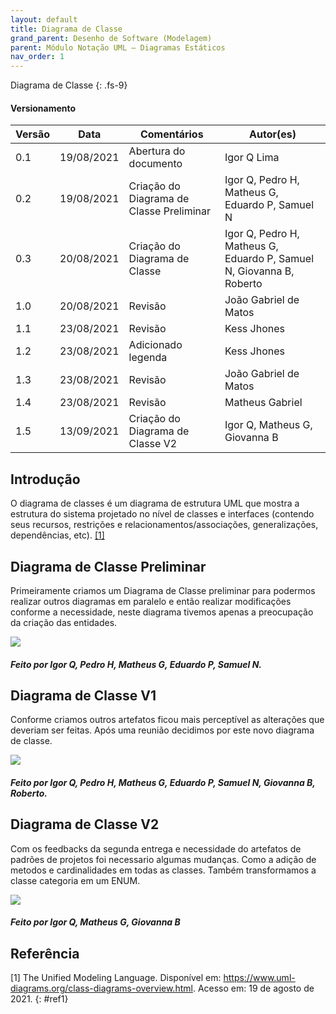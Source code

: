 ```yaml
---
layout: default
title: Diagrama de Classe
grand_parent: Desenho de Software (Modelagem)
parent: Módulo Notação UML – Diagramas Estáticos
nav_order: 1
---
```


Diagrama de Classe
{: .fs-9}

#### Versionamento

| Versão | Data       | Comentários                              | Autor(es)                                       |
| ------ | ---------- | ---------------------------------------- | ----------------------------------------------- |
| 0.1    | 19/08/2021 | Abertura do documento                    | Igor Q Lima                                     |
| 0.2    | 19/08/2021 | Criação do Diagrama de Classe Preliminar | Igor Q, Pedro H, Matheus G, Eduardo P, Samuel N |
| 0.3    | 20/08/2021 | Criação do Diagrama de Classe | Igor Q, Pedro H, Matheus G, Eduardo P, Samuel N, Giovanna B, Roberto |
| 1.0    | 20/08/2021 | Revisão | João Gabriel de Matos |
| 1.1    | 23/08/2021 | Revisão | Kess Jhones |
| 1.2    | 23/08/2021 | Adicionado legenda | Kess Jhones |
| 1.3    | 23/08/2021 | Revisão | João Gabriel de Matos |
| 1.4    | 23/08/2021 | Revisão | Matheus Gabriel |
| 1.5    | 13/09/2021 | Criação do Diagrama de Classe V2 | Igor Q, Matheus G, Giovanna B |


## Introdução

O diagrama de classes é um diagrama de estrutura UML que mostra a estrutura do sistema projetado no nível de classes e interfaces (contendo seus recursos, restrições e relacionamentos/associações, generalizações, dependências, etc). [[1]](#ref1)

## Diagrama de Classe Preliminar

Primeiramente criamos um Diagrama de Classe preliminar para podermos realizar outros diagramas em paralelo e então realizar modificações conforme a necessidade, neste diagrama tivemos apenas a preocupação da criação das entidades.

<a href="{{ site.baseurl }}/assets/images/diagramaClasses/diagramaDeClassePreliminar.svg" data-toggle="lightbox">
    <img src="{{ site.baseurl }}/assets/images/diagramaClasses/diagramaDeClassePreliminar.svg">
</a>

##### Feito por Igor Q, Pedro H, Matheus G, Eduardo P, Samuel N.

## Diagrama de Classe V1

Conforme criamos outros artefatos ficou mais perceptível as alterações que deveriam ser feitas. Após uma reunião decidimos por este novo diagrama de classe.

<a href="{{ site.baseurl }}/assets/images/diagramaClasses/diagramaDeClasseV1.svg" data-toggle="lightbox">
    <img src="{{ site.baseurl }}/assets/images/diagramaClasses/diagramaDeClasseV1.svg">
</a>

##### Feito por Igor Q, Pedro H, Matheus G, Eduardo P, Samuel N, Giovanna B, Roberto.

## Diagrama de Classe V2

Com os feedbacks da segunda entrega e necessidade do artefatos de padrões de projetos foi necessario algumas mudanças. Como a adição de metodos e cardinalidades em todas as classes. Também transformamos a classe categoria em um ENUM. 

<a href="{{ site.baseurl }}/assets/images/diagramaClasses/diagramaDeClasseV2.svg" data-toggle="lightbox">
    <img src="{{ site.baseurl }}/assets/images/diagramaClasses/diagramaDeClasseV2.svg">
</a>

##### Feito por Igor Q, Matheus G, Giovanna B

## Referência

[1] The Unified Modeling Language. Disponível em: <https://www.uml-diagrams.org/class-diagrams-overview.html>. Acesso em: 19 de agosto de 2021.
{: #ref1}
